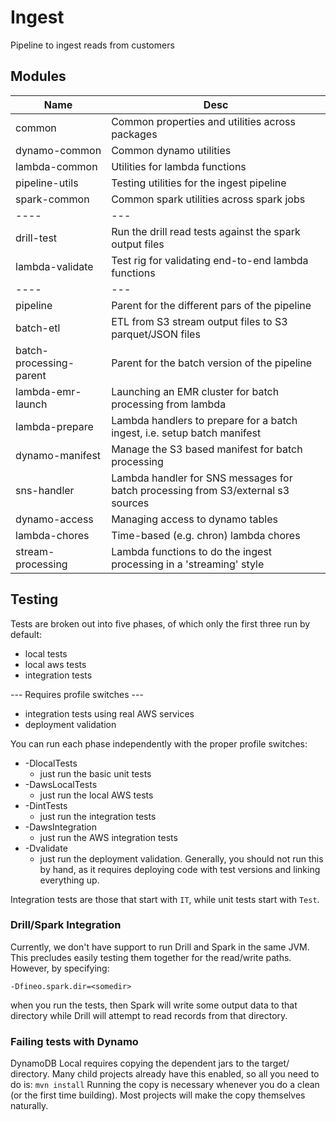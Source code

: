 # Ingest

Pipeline to ingest reads from customers

## Modules

|Name|Desc|
|---|---|
|common|Common properties and utilities across packages|
|dynamo-common|Common dynamo utilities|
|lambda-common|Utilities for lambda functions|
|pipeline-utils|Testing utilities for the ingest pipeline|
|spark-common|Common spark utilities across spark jobs|
|----|---|
|drill-test|Run the drill read tests against the spark output files|
|lambda-validate|Test rig for validating end-to-end lambda functions |
|----|---|
|pipeline|Parent for the different pars of the pipeline|
|batch-etl|ETL from S3 stream output files to S3 parquet/JSON files|
|batch-processing-parent|Parent for the batch version of the pipeline|
|lambda-emr-launch|Launching an EMR cluster for batch processing from lambda|
|lambda-prepare|Lambda handlers to prepare for a batch ingest, i.e. setup batch manifest|
|dynamo-manifest|Manage the S3 based manifest for batch processing|
|sns-handler|Lambda handler for SNS messages for batch processing from S3/external s3 sources|
|dynamo-access|Managing access to dynamo tables|
|lambda-chores|Time-based (e.g. chron) lambda chores|
|stream-processing|Lambda functions to do the ingest processing in a 'streaming' style|

## Testing

Tests are broken out into five phases, of which only the first three run by default:

  * local tests
  * local aws tests
  * integration tests

 --- Requires profile switches ---
  
  * integration tests using real AWS services
  * deployment validation

You can run each phase independently with the proper profile switches:

  * -DlocalTests
    * just run the basic unit tests
  * -DawsLocalTests
    * just run the local AWS tests
  * -DintTests
    * just run the integration tests
  * -DawsIntegration
    * just run the AWS integration tests
  * -Dvalidate
    * just run the deployment validation. Generally, you should not run this by hand, as it requires deploying code with test versions and linking everything up.

Integration tests are those that start with ```IT```, while unit tests start with ```Test```.

### Drill/Spark Integration

Currently, we don't have support to run Drill and Spark in the same JVM. This precludes easily testing them together for the read/write paths. However, by specifying:

```
-Dfineo.spark.dir=<somedir>
```

when you run the tests, then Spark will write some output data to that directory while Drill will attempt to read records from that directory.

### Failing tests with Dynamo

DynamoDB Local requires copying the dependent jars to the target/ directory. Many child projects 
already have this enabled, so all you need to do is:
```mvn install```
Running the copy is necessary whenever you do a clean (or the first time building). Most projects
 will make the copy themselves naturally.
